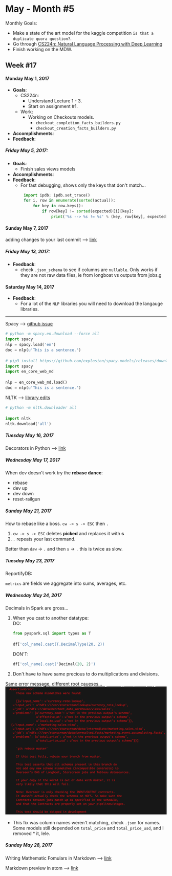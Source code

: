 # May - Month #5

Monthly Goals:
* Make a state of the art model for the kaggle competition `is that a duplicate quora question?`.
* Go through [CS224n: Natural Language Processing with Deep Learning](http://web.stanford.edu/class/cs224n/)
* Finish working on the MDW.

## Week #17
#### Monday May 1, 2017
* **Goals**:
	 * CS224n:
	    * Understand Lecture 1 - 3.
		* Start on assignment #1.
    * Work:
	    * Working on Checkouts models.
		    * `checkout_completion_facts_builders.py`
		    * `checkout_creation_facts_builders.py`
* **Accomplishments**:
* **Feedback**:

##### Friday May 5, 2017:
* **Goals**:
	* Finish sales views models
* **Accomplishments**:
* **Feedback**:
	* For fast debugging, shows only the keys that don't match...
```python
        import ipdb; ipdb.set_trace()
        for i, row in enumerate(sorted(actual)):
            for key in row.keys():
                if row[key] != sorted(expected)[i][key]:
                    print('%s --> %s != %s' % (key, row[key], expected[i][key]))
```

#### Sunday May 7, 2017

adding changes to your last commit --> [link](https://blog.codeminer42.com/git-basics-adding-more-changes-to-your-last-commit-1629344cb9a8)

##### Friday May 13, 2017:
* **Feedback**:
	* check `.json_schema` to see if columns are `nullable`. Only works if they are not raw data files, ie from longboat vs outputs from jobs.g


#### Saturday May 14, 2017
* **Feedback**:
	* For a lot of the `NLP` libraries you will need to download the langauge libraries.

---
Spacy --> [github issue](https://github.com/explosion/spaCy/issues/174)
```python
# python -m spacy.en.download --force all
import spacy
nlp = spacy.load('en')
doc = nlp(u'This is a sentence.')

# pip3 install https://github.com/explosion/spacy-models/releases/download/en_core_web_md-1.2.0/en_core_web_md-1.2.0.tar.gz
import spacy
import en_core_web_md

nlp = en_core_web_md.load()
doc = nlp(u'This is a sentence.')
```

NLTK --> [library edits](http://www.nltk.org/data.html)

```python
# python -m nltk.downloader all

import nltk
nltk.download('all')
```

##### Tuesday May 16, 2017

Decorators in Python --> [link](https://realpython.com/blog/python/primer-on-python-decorators/)

##### Wednesday May 17, 2017

When dev doesn't work try the **rebase dance**:
* rebase
* dev up
* dev down
* reset-railgun


##### Sunday May 21, 2017

How to rebase like a boss.
`cw -> s -> ESC` then `.`
1) `cw -> s -> ESC` deletes **picked** and replaces it with **s**
2) `.` repeats your last command.

Better than
`daw` -> `.` and then `s` -> `.`
this is twice as slow.

##### Tuesday May 23, 2017

ReportifyDB:  

`metrics` are fields we aggregate into sums, averages, etc.

##### Wednesday May 24, 2017

Decimals in Spark are gross...
1. When you cast to another datatype:  
	DO:  
	```python
    from pyspark.sql import types as T

    df['col_name].cast(T.DecimalType(20, 2))
    ```  
    DON'T:  
    ```python
    df['col_name].cast('Decimal(20, 2)')
    ```  
2. Don't have to have same precious to do multiplications and divisions.

Same error message, different root caueses...
![alt text](https://github.com/ericxiao251/Notes/blob/master/Journals/stupid_error.png)

* This fix was column names weren't matching, check `.json` for names.
Some models still depended on `total_price` and `total_price_usd`, and I removed * it, lele.

##### Sunday May 28, 2017

Writing Mathematic Fomulars in Markdown --> [link](http://csrgxtu.github.io/2015/03/20/Writing-Mathematic-Fomulars-in-Markdown/)

Markdown preview in atom --> [link](https://atom.io/packages/markdown-preview-plus)
